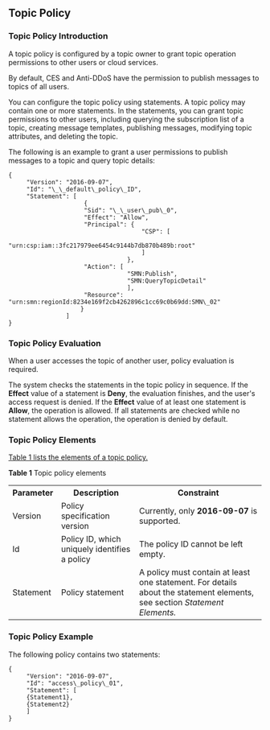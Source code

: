 ## Topic Policy

### Topic Policy Introduction

A topic policy is configured by a topic owner to grant topic operation permissions to other users or cloud services.

By default, CES and Anti-DDoS have the permission to publish messages to topics of all users.

You can configure the topic policy using statements. A topic policy may contain one or more statements. In the statements, you can grant topic permissions to other users, including querying the subscription list of a topic, creating message templates, publishing messages, modifying topic attributes, and deleting the topic.

The following is an example to grant a user permissions to publish messages to a topic and query topic details:

    {
	     "Version": "2016-09-07",
	     "Id": "\_\_default\_policy\_ID",
	     "Statement": [
					     {
					     "Sid": "\_\_user\_pub\_0",
					     "Effect": "Allow",
					     "Principal": {
									     "CSP": [
									     "urn:csp:iam::3fc217979ee6454c9144b7db870b489b:root"
									     ]
					    			 },
					     "Action": [
								     "SMN:Publish",
								     "SMN:QueryTopicDetail"
								     ],
	    				 "Resource": "urn:smn:regionId:8234e169f2cb4262896c1cc69c0b69dd:SMN\_02"
	     				}
	     			]
    }

### Topic Policy Evaluation

When a user accesses the topic of another user, policy evaluation is required.

The system checks the statements in the topic policy in sequence. If the **Effect** value of a statement is **Deny**, the evaluation finishes, and the user's access request is denied. If the **Effect** value of at least one statement is **Allow**, the operation is allowed. If all statements are checked while no statement allows the operation, the operation is denied by default.

### Topic Policy Elements

<a href="#table1">Table 1 lists the elements of a topic policy.

<a name="table1">**Table 1** Topic policy elements</a>
	<table>
    <tr>
       <th>Parameter</th>
       <th>Description</th> 
	   <th>Constraint</th>
     </tr>
     <tr>
         <td>Version </td>
         <td>Policy specification version</td>
		 <td>Currently, only **2016-09-07** is supported.</td>
     </tr>
     <tr>
         <td>Id</td>
         <td>Policy ID, which uniquely identifies a policy</td>
		 <td>The policy ID cannot be left empty.</td>
     </tr>
     <tr>
         <td>Statement</td>
         <td>Policy statement</td>
		 <td>A policy must contain at least one statement. For details about the statement elements, see section <i>Statement Elements.</i> </td>
     </tr>
     </table>   
### Topic Policy Example

The following policy contains two statements:

    {
	     "Version": "2016-09-07",
	     "Id": "access\_policy\_01",
	     "Statement": [
	     {Statement1},
	     {Statement2}
	     ]
    }
    